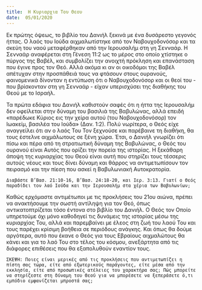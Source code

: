 ```yaml
---
title:  Η Κυριαρχια Του Θεου
date:  05/01/2020
---
```


Εκ πρώτης όψεως, το βιβλίο του Δανιήλ ξεκινά με ένα δυσάρεστο γεγονός ήττας. Ο λαός του Ιούδα αιχμαλωτίστηκε από τον Ναβουχοδονόσορ και τα σκεύη του ναού μεταφέρθηκαν από την Ιερουσαλήμ στη γη Σενναάρ. Η Σενναάρ αναφέρεται στη Γένεση 11:2 ως το μέρος στο οποίο χτίστηκε ο πύργος της Βαβέλ, και συμβολίζει την ανοιχτή πρόκληση και επανάσταση που έγινε προς τον Θεό. Αλλά ακόμα κι αν οι οικοδόμοι της Βαβέλ απέτυχαν στην προσπάθειά τους να φτάσουν στους ουρανούς, φαινομενικά δίνονταν η εντύπωση ότι ο Ναβουχοδονόσορ και οι θεοί του - που βρίσκονταν στη γη Σενναάρ - είχαν υπερισχύσει της διαθήκης του Θεού με το Ισραήλ.

Τα πρώτα εδάφια του Δανιήλ καθιστούν σαφές ότι η ήττα της Ιερουσαλήμ δεν οφείλεται στην δύναμη του βασιλιά της Βαβυλώνας, αλλά επειδή «παρέδωκε Κύριος εις την χείρα αυτού (του Ναβουχοδονόσορ) τον Ιωακείμ, βασιλέα του Ιούδα» (Δαν. 1:2). Πολύ νωρίτερα, ο Θεός είχε αναγγείλει ότι αν ο λαός Του Τον ξεχνούσε και παρέβαινε τη διαθήκη, θα τους έστελνε αιχμάλωτους σε ξένη χώρα. Έτσι, ο Δανιήλ γνωρίζει ότι πίσω και πέρα από τη στρατιωτική δύναμη της Βαβυλώνας, ο Θεός του ουρανού είναι Αυτός που ορίζει την πορεία της ιστορίας. H ξεκάθαρη άποψη της κυριαρχίας του Θεού είναι αυτή που στηρίζει τους τέσσερις αυτούς νέους και τους δίνει δύναμη και θάρρος να αντιμετωπίσουν τον πειρασμό και την πίεση που ασκεί η Βαβυλωνιακή Αυτοκρατορία.

`Διαβάστε Β’Βασ. 21:10-16, Β’Βασ. 24:18-20, και Ιερ. 3:13. Γιατί ο Θεός παραδίδει τον λαό Ιούδα και την Ιερουσαλήμ στα χέρια των Βαβυλωνίων;`

Καθώς ερχόμαστε αντιμέτωποι με τις προκλήσεις του 21ου αιώνα, πρέπει να ανακτήσουμε την σωστή αντίληψη για τον Θεό, όπως αντικατοπτρίζεται τόσο έντονα στο βιβλίο του Δανιήλ. Ο Θεός τον Οποίο υπηρετούμε όχι μόνο καθοδηγεί τις δυνάμεις της ιστορίας μέσω της κυριαρχίας Του, αλλά και παρεμβαίνει με έλεος στη ζωή του λαού Του και τους παρέχει κρίσιμη βοήθεια σε περιόδους ανάγκης. Και όπως θα δούμε αργότερα, αυτό που έκανε ο Θεός για τους Εβραίους αιχμαλώτους θα κάνει και για το λαό Του στο τέλος του κόσμου, ανεξάρτητα από τις διάφορες επιθέσεις που θα εξαπολυθούν εναντίον τους.

`ΣΚΕΨΗ: Ποιες είναι μερικές από τις προκλήσεις που αντιμετωπίζει η πίστη σας τώρα, είτε από εξωτερικούς παράγοντες, είτε μέσα από την εκκλησία, είτε από προσωπικές ατέλειες του χαρακτήρα σας; Πώς μπορείτε να στηρίζεστε στη δύναμη του Θεού για να μπορέσετε να ξεπεράσετε ό,τι εμπόδιο εμφανίζεται μπροστά σας;`